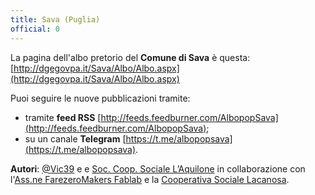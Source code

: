 ```yaml
---
title: Sava (Puglia)
official: 0
---
```


La pagina dell'albo pretorio del **Comune di Sava** è questa: [http://dgegovpa.it/Sava/Albo/Albo.aspx](http://dgegovpa.it/Sava/Albo/Albo.aspx)

Puoi seguire le nuove pubblicazioni tramite:

* tramite **feed RSS** [http://feeds.feedburner.com/AlbopopSava](http://feeds.feedburner.com/AlbopopSava);
* su un canale **Telegram** [https://t.me/albopopsava](https://t.me/albopopsava).

**Autori**: [@Vic39](http://vincentforty.weebly.com/) e e [Soc. Coop. Sociale L’Aquilone](http://www.hackcivic.altervista.org/) in collaborazione con l'[Ass.ne FarezeroMakers Fablab](http://www.farezero.org) e la [Cooperativa Sociale Lacanosa](http://www.cooperativasociale.org/).
